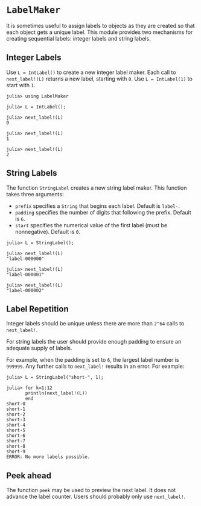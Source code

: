 # `LabelMaker`

It is sometimes useful to assign labels to objects as they are created
so that each object gets a unique label. This module provides two 
mechanisms for creating sequential labels: integer labels and string labels. 

## Integer Labels

Use `L = IntLabel()` to create a new integer label maker. Each call to `next_label!(L)` 
returns a new label, starting with `0`. Use `L = IntLabel(1)` to start with `1`.
```
julia> using LabelMaker

julia> L = IntLabel();

julia> next_label!(L)
0

julia> next_label!(L)
1

julia> next_label!(L)
2
```

## String Labels

The function `StringLabel` creates a new string label maker. This function takes three arguments:
* `prefix` specifies a `String` that begins each label. Default is `label-`.
* `padding` specifies the number of digits that following the prefix. Default is `6`.
* `start` specifies the numerical value of the first label (must be nonnegative). Default is `0`. 

```
julia> L = StringLabel();

julia> next_label!(L)
"label-000000"

julia> next_label!(L)
"label-000001"

julia> next_label!(L)
"label-000002"
```

## Label Repetition

Integer labels should be unique unless there are more than `2^64` calls to `next_label!`.

For string labels the user should provide enough padding to ensure an adequate supply of labels. 

For example, when the padding is set to `6`, the largest label number is `999999`. Any further calls to `next_label!` results in an error. For example:
```
julia> L = StringLabel("short-", 1);

julia> for k=1:12
       println(next_label!(L))
       end
short-0
short-1
short-2
short-3
short-4
short-5
short-6
short-7
short-8
short-9
ERROR: No more labels possible.
```

## Peek ahead

The function `peek` may be used to preview the next label. It does not advance the label counter. Users should probably only use `next_label!`. 


